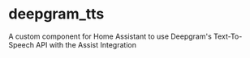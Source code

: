 # deepgram_tts
A custom component for Home Assistant to use Deepgram's Text-To-Speech API with the Assist Integration
